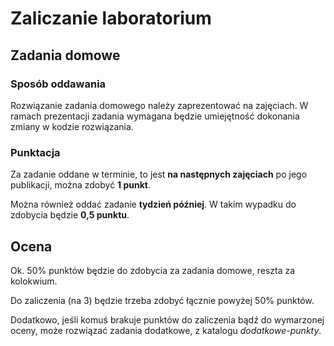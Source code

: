 # Zaliczanie laboratorium

## Zadania domowe

### Sposób oddawania
Rozwiązanie zadania domowego należy zaprezentować na zajęciach.
W ramach prezentacji zadania wymagana będzie umiejętność dokonania zmiany w kodzie rozwiązania.

### Punktacja
Za zadanie oddane w terminie, to jest **na następnych zajęciach** po jego publikacji, można zdobyć **1 punkt**.

Można również oddać zadanie **tydzień później**. W takim wypadku do zdobycia będzie **0,5 punktu**.

## Ocena

Ok. 50% punktów będzie do zdobycia za zadania domowe, reszta za kolokwium.

Do zaliczenia (na 3) będzie trzeba zdobyć łącznie powyżej 50% punktów.


Dodatkowo, jeśli komuś brakuje punktów do zaliczenia bądź do wymarzonej oceny, może rozwiązać zadania dodatkowe, z katalogu *dodatkowe-punkty*.
